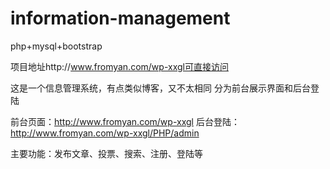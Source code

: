 # information-management
php+mysql+bootstrap

项目地址http://www.fromyan.com/wp-xxgl可直接访问

这是一个信息管理系统，有点类似博客，又不太相同
分为前台展示界面和后台登陆

前台页面：http://www.fromyan.com/wp-xxgl
后台登陆：http://www.fromyan.com/wp-xxgl/PHP/admin

主要功能：发布文章、投票、搜索、注册、登陆等

